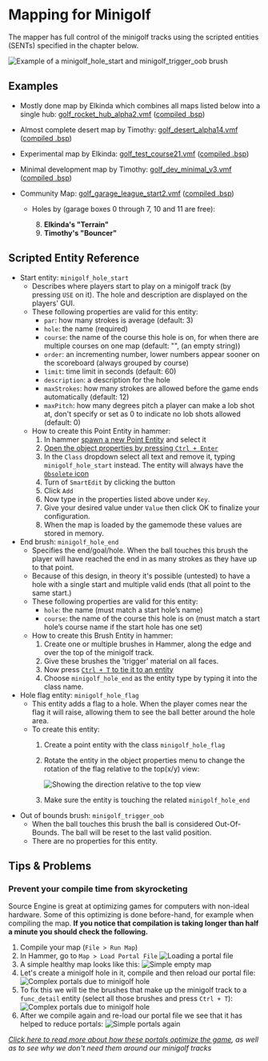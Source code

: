 # Mapping for Minigolf
The mapper has full control of the minigolf tracks using the scripted entities (SENTs) specified in the chapter below.

![Example of a minigolf_hole_start and minigolf_trigger_oob brush](.github/assets/mapping/object_information_panel.jpg)


## Examples

* Mostly done map by Elkinda which combines all maps listed below into a single hub: [golf_rocket_hub_alpha2.vmf](https://mega.nz/file/YwJ3VYpZ#ENYi4mB4WAoo5yG8q9HoVXRAL7RfWCEz7pRYSQ2ltSI) ([compiled .bsp](https://mega.nz/file/xgQBHQbQ#bvPVcAeJK0t2cMNDRmVRkYOOVYHJs3NzNhABXKzRiHM))

* Almost complete desert map by Timothy: [golf_desert_alpha14.vmf](https://mega.nz/file/0pQ2xCwK#-sucFspNSbrhFL7TbZAinv_wLFnUuCdO01CW_EYvAWI) ([compiled .bsp](https://mega.nz/file/UoBQDK5C#hddIisUFQx76LGsxLu3vmodgJi3qLebt9OEEnZkX2cg))

* Experimental map by Elkinda: [golf_test_course21.vmf](https://mega.nz/file/k9I0zQbJ#dPyflT2VTlAb-5rNSg8Xos5r7DuNkqeNw9tnWiy_p9s) ([compiled .bsp](https://mega.nz/file/I5QwnSyZ#gwDysjK2NCMgydm7Tf9yuL2K-E6sVF7LhX5iFdl6lDE))

* Minimal development map by Timothy: [golf_dev_minimal_v3.vmf](https://mega.nz/file/plRx0QhI#fRTKcXxUoKOdpZDczYsg_1hxx-KaR26JkuDEyPmEQ2Q) ([compiled .bsp](https://mega.nz/file/o0JXVaqZ#qXpBKSirzDj_IfVMcTLIQyHJe3Uwk-DCkZATkFlJWH4))

* Community Map: [golf_garage_league_start2.vmf](https://mega.nz/file/8gJ21QwL#a7IkniJWbvy709oF_VnMP7pTMm_zS59woA2xpyfguew) ([compiled .bsp](https://mega.nz/file/0wBgVaCC#eFux76pG3qXKuXkoia18Lb6d83eT3aj9i0PEJRTygfk))
  * Holes by (garage boxes 0 through 7, 10 and 11 are free):

    8. **Elkinda's "Terrain"**
    9. **Timothy's "Bouncer"**


## Scripted Entity Reference

* Start entity: `minigolf_hole_start`
  * Describes where players start to play on a minigolf track (by pressing `USE` on it). The hole and description are displayed on the players' GUI.
  * These following properties are valid for this entity:
    * `par`: how many strokes is average (default: 3)
    * `hole`: the name (required)
    * `course`: the name of the course this hole is on, for when there are multiple courses on one map (default: "", (an empty string))
    * `order`: an incrementing number, lower numbers appear sooner on the scoreboard (always grouped by course)
    * `limit`: time limit in seconds (default: 60)
    * `description`: a description for the hole
    * `maxStrokes`: how many strokes are allowed before the game ends automatically (default: 12)
    * `maxPitch`: how many degrees pitch a player can make a lob shot at, don't specify or set as 0 to indicate no lob shots allowed (default: 0)
  * How to create this Point Entity in hammer:
    1. In hammer [spawn a new Point Entity](https://developer.valvesoftware.com/wiki/Entity_Creation) and select it
    2. [Open the object properties by pressing `Ctrl + Enter`](https://developer.valvesoftware.com/wiki/Hammer_Object_Properties_Dialog)
    3. In the `Class` dropdown select all text and remove it, typing `minigolf_hole_start` instead. The entity will always have the [`Obsolete` icon](https://developer.valvesoftware.com/wiki/Obsolete)
    4. Turn of `SmartEdit` by clicking the button
    5. Click `Add`
    6. Now type in the properties listed above under `Key`. 
    7. Give your desired value under `Value` then click OK to finalize your configuration.
    8. When the map is loaded by the gamemode these values are stored in memory.
* End brush: `minigolf_hole_end`
  * Specifies the end/goal/hole. When the ball touches this brush the player will have reached the end in as many strokes as they have up to that point.
  * Because of this design, in theory it's possible (untested) to have a hole with a single start and multiple valid ends (that all point to the same start.)
  * These following properties are valid for this entity: 
    * `hole`: the name (must match a start hole’s name)
    * `course`: the name of the course this hole is on (must match a start hole’s course name if the start hole has one set)
  * How to create this Brush Entity in hammer:
    1. Create one or multiple brushes in Hammer, along the edge and over the top of the minigolf track. 
    2. Give these brushes the 'trigger' material on all faces. 
    3. Now press [`Ctrl + T` to tie it to an entity](https://developer.valvesoftware.com/wiki/Hammer_Tools_Menu#Tie_to_Entity_.3CCtrl.2BT.3E)
    4. Choose `minigolf_hole_end` as the entity type by typing it into the class name.
* Hole flag entity: `minigolf_hole_flag`
  * This entity adds a flag to a hole. When the player comes near the flag it will raise, allowing them to see the ball better around the hole area.
  * To create this entity:
    1. Create a point entity with the class `minigolf_hole_flag`
    
    2. Rotate the entity in the object properties menu to change the rotation of the flag relative to the top(x/y) view:
    
       ![Showing the direction relative to the top view](.github/assets/mapping/flag_direction.jpg)
    
    3. Make sure the entity is touching the related `minigolf_hole_end`
* Out of bounds brush: `minigolf_trigger_oob`
  * When the ball touches this brush the ball is considered Out-Of-Bounds. The ball will be reset to the last valid position.
  * There are no properties for this entity.


## Tips & Problems

### Prevent your compile time from skyrocketing

Source Engine is great at optimizing games for computers with non-ideal hardware. Some of this optimizing is done before-hand, for example when compiling the map. **If you notice that compilation is taking longer than half a minute you should check the following.**

1. Compile your map (`File > Run Map`)
2. In Hammer, go to `Map > Load Portal File`
  ![Loading a portal file](.github/assets/mapping/load_portal_file.jpg)
3. A simple healthy map looks like this:
  ![Simple empty map](.github/assets/mapping/portals_simple.jpg)
4. Let's create a minigolf hole in it, compile and then reload our portal file:
  ![Complex portals due to minigolf hole](.github/assets/mapping/portals_complex.jpg)
5. To fix this we will tie the brushes that make up the minigolf track to a `func_detail` entity (select all those brushes and press `Ctrl + T`):
  ![Complex portals due to minigolf hole](.github/assets/mapping/tie_to_entity.jpg)
6. After we compile again and re-load our portal file we see that it has helped to reduce portals:
  ![Simple portals again](.github/assets/mapping/portals_fixed.jpg)

_[Click here to read more about how these portals optimize the game](https://developer.valvesoftware.com/wiki/Visibility_optimization), as well as to see why we don't need them around our minigolf tracks_